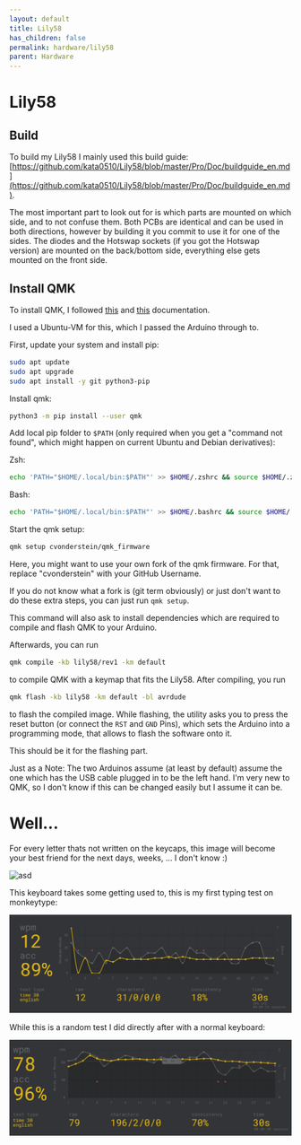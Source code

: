 ```yaml
---
layout: default
title: Lily58
has_children: false
permalink: hardware/lily58
parent: Hardware
---
```


# Lily58

## Build

To build my Lily58 I mainly used this build guide: [https://github.com/kata0510/Lily58/blob/master/Pro/Doc/buildguide_en.md](https://github.com/kata0510/Lily58/blob/master/Pro/Doc/buildguide_en.md).

The most important part to look out for is which parts are mounted on which side, and to not confuse them.
Both PCBs are identical and can be used in both directions, however by building it you commit to use it for one of the sides.
The diodes and the Hotswap sockets (if you got the Hotswap version) are mounted on the back/bottom side, everything else gets mounted on the front side.

## Install QMK

To install QMK, I followed [this](https://docs.qmk.fm/#/getting_started_build_tools) and [this](https://kriscables.com/lily58-build-guide/) documentation.

I used a Ubuntu-VM for this, which I passed the Arduino through to.

First, update your system and install pip:

```zsh
sudo apt update
sudo apt upgrade
sudo apt install -y git python3-pip
```

Install qmk:

```zsh
python3 -m pip install --user qmk
```

Add local pip folder to `$PATH` (only required when you get a "command not found", which might happen on current Ubuntu and Debian derivatives):

Zsh:

```zsh
echo 'PATH="$HOME/.local/bin:$PATH"' >> $HOME/.zshrc && source $HOME/.zshrc
```

Bash:

```bash
echo 'PATH="$HOME/.local/bin:$PATH"' >> $HOME/.bashrc && source $HOME/.bashrc
```

Start the qmk setup:

```zsh
qmk setup cvonderstein/qmk_firmware
```

Here, you might want to use your own fork of the qmk firmware.
For that, replace "cvonderstein" with your GitHub Username.

If you do not know what a fork is (git term obviously) or just don't want to do these extra steps, you can just run `qmk setup`.

This command will also ask to install dependencies which are required to compile and flash QMK to your Arduino.

Afterwards, you can run

```zsh
qmk compile -kb lily58/rev1 -km default
```

to compile QMK with a keymap that fits the Lily58.
After compiling, you run

```zsh
qmk flash -kb lily58 -km default -bl avrdude
```

to flash the compiled image.
While flashing, the utility asks you to press the reset button (or connect the `RST` and `GND` Pins), which sets the Arduino into a programming mode, that allows to flash the software onto it.

This should be it for the flashing part.

Just as a Note: The two Arduinos assume (at least by default) assume the one which has the USB cable plugged in to be the left hand.
I'm very new to QMK, so I don't know if this can be changed easily but I assume it can be.

# Well...

For every letter thats not written on the keycaps, this image will become your best friend for the next days, weeks, ... I don't know :)

![asd](https://user-images.githubusercontent.com/6285554/47273241-38ee8300-d5cc-11e8-9099-10c1b35e24fc.png)

This keyboard takes some getting used to, this is my first typing test on monkeytype:

![First typing test on monkeytype](Images/monkeytype.png)

While this is a random test I did directly after with a normal keyboard:

![monkeytype with normal keyboard](Images/also_monkeytype.png)
